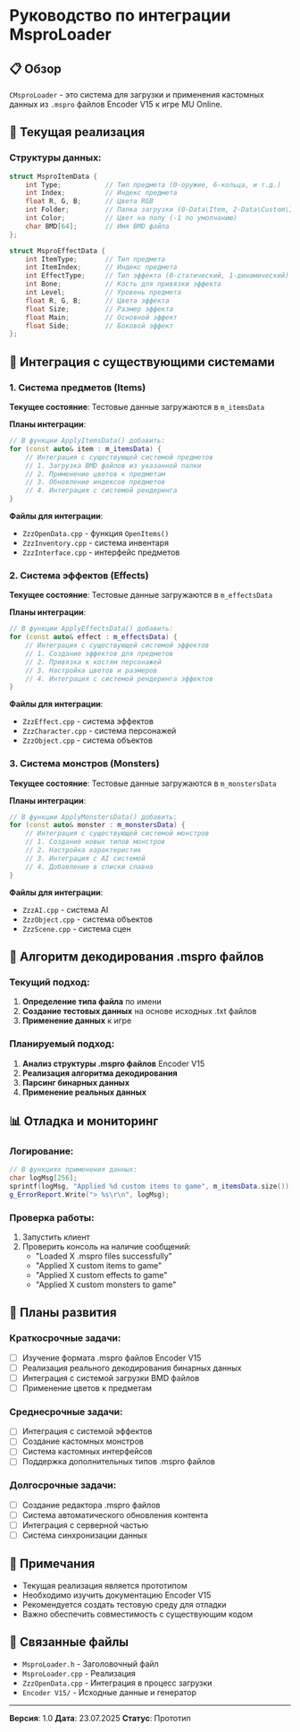 # Руководство по интеграции MsproLoader

## 📋 Обзор

`CMsproLoader` - это система для загрузки и применения кастомных данных из `.mspro` файлов Encoder V15 к игре MU Online.

## 🔧 Текущая реализация

### Структуры данных:
```cpp
struct MsproItemData {
    int Type;           // Тип предмета (0-оружие, 6-кольца, и т.д.)
    int Index;          // Индекс предмета
    float R, G, B;      // Цвета RGB
    int Folder;         // Папка загрузки (0-Data\Item, 2-Data\Custom\Item)
    int Color;          // Цвет на полу (-1 по умолчанию)
    char BMD[64];       // Имя BMD файла
};

struct MsproEffectData {
    int ItemType;       // Тип предмета
    int ItemIndex;      // Индекс предмета
    int EffectType;     // Тип эффекта (0-статический, 1-динамический)
    int Bone;           // Кость для привязки эффекта
    int Level;          // Уровень предмета
    float R, G, B;      // Цвета эффекта
    float Size;         // Размер эффекта
    float Main;         // Основной эффект
    float Side;         // Боковой эффект
};
```

## 🔗 Интеграция с существующими системами

### 1. Система предметов (Items)

**Текущее состояние**: Тестовые данные загружаются в `m_itemsData`

**Планы интеграции**:
```cpp
// В функции ApplyItemsData() добавить:
for (const auto& item : m_itemsData) {
    // Интеграция с существующей системой предметов
    // 1. Загрузка BMD файлов из указанной папки
    // 2. Применение цветов к предметам
    // 3. Обновление индексов предметов
    // 4. Интеграция с системой рендеринга
}
```

**Файлы для интеграции**:
- `ZzzOpenData.cpp` - функция `OpenItems()`
- `ZzzInventory.cpp` - система инвентаря
- `ZzzInterface.cpp` - интерфейс предметов

### 2. Система эффектов (Effects)

**Текущее состояние**: Тестовые данные загружаются в `m_effectsData`

**Планы интеграции**:
```cpp
// В функции ApplyEffectsData() добавить:
for (const auto& effect : m_effectsData) {
    // Интеграция с существующей системой эффектов
    // 1. Создание эффектов для предметов
    // 2. Привязка к костям персонажей
    // 3. Настройка цветов и размеров
    // 4. Интеграция с системой рендеринга эффектов
}
```

**Файлы для интеграции**:
- `ZzzEffect.cpp` - система эффектов
- `ZzzCharacter.cpp` - система персонажей
- `ZzzObject.cpp` - система объектов

### 3. Система монстров (Monsters)

**Текущее состояние**: Тестовые данные загружаются в `m_monstersData`

**Планы интеграции**:
```cpp
// В функции ApplyMonstersData() добавить:
for (const auto& monster : m_monstersData) {
    // Интеграция с существующей системой монстров
    // 1. Создание новых типов монстров
    // 2. Настройка характеристик
    // 3. Интеграция с AI системой
    // 4. Добавление в списки спавна
}
```

**Файлы для интеграции**:
- `ZzzAI.cpp` - система AI
- `ZzzObject.cpp` - система объектов
- `ZzzScene.cpp` - система сцен

## 🚀 Алгоритм декодирования .mspro файлов

### Текущий подход:
1. **Определение типа файла** по имени
2. **Создание тестовых данных** на основе исходных .txt файлов
3. **Применение данных** к игре

### Планируемый подход:
1. **Анализ структуры .mspro файлов** Encoder V15
2. **Реализация алгоритма декодирования**
3. **Парсинг бинарных данных**
4. **Применение реальных данных**

## 📊 Отладка и мониторинг

### Логирование:
```cpp
// В функциях применения данных:
char logMsg[256];
sprintf(logMsg, "Applied %d custom items to game", m_itemsData.size());
g_ErrorReport.Write("> %s\r\n", logMsg);
```

### Проверка работы:
1. Запустить клиент
2. Проверить консоль на наличие сообщений:
   - "Loaded X .mspro files successfully"
   - "Applied X custom items to game"
   - "Applied X custom effects to game"
   - "Applied X custom monsters to game"

## 🔮 Планы развития

### Краткосрочные задачи:
- [ ] Изучение формата .mspro файлов Encoder V15
- [ ] Реализация реального декодирования бинарных данных
- [ ] Интеграция с системой загрузки BMD файлов
- [ ] Применение цветов к предметам

### Среднесрочные задачи:
- [ ] Интеграция с системой эффектов
- [ ] Создание кастомных монстров
- [ ] Система кастомных интерфейсов
- [ ] Поддержка дополнительных типов .mspro файлов

### Долгосрочные задачи:
- [ ] Создание редактора .mspro файлов
- [ ] Система автоматического обновления контента
- [ ] Интеграция с серверной частью
- [ ] Система синхронизации данных

## 📝 Примечания

- Текущая реализация является прототипом
- Необходимо изучить документацию Encoder V15
- Рекомендуется создать тестовую среду для отладки
- Важно обеспечить совместимость с существующим кодом

## 🔗 Связанные файлы

- `MsproLoader.h` - Заголовочный файл
- `MsproLoader.cpp` - Реализация
- `ZzzOpenData.cpp` - Интеграция в процесс загрузки
- `Encoder V15/` - Исходные данные и генератор

---
**Версия**: 1.0
**Дата**: 23.07.2025
**Статус**: Прототип 
